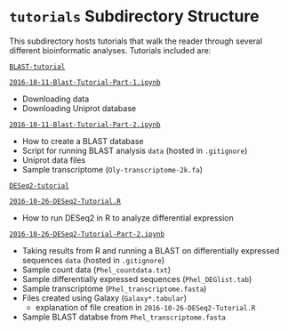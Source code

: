 # `tutorials` Subdirectory Structure
This subdirectory hosts tutorials that walk the reader through several different bioinformatic analyses. Tutorials included are:

[`BLAST-tutorial`](https://github.com/yaaminiv/yaaminiv-fish546-2016/tree/master/tutorials/BLAST-tutorial)

[`2016-10-11-Blast-Tutorial-Part-1.ipynb`](https://github.com/yaaminiv/yaaminiv-fish546-2016/blob/master/tutorials/BLAST-tutorial/2016-10-11-Blast-Tutorial-Part-1.ipynb)
- Downloading data
- Downloading Uniprot database

[`2016-10-11-Blast-Tutorial-Part-2.ipynb`](https://github.com/yaaminiv/yaaminiv-fish546-2016/blob/master/tutorials/BLAST-tutorial/2016-10-11-Blast-Tutorial-Part-2.ipynb)
- How to create a BLAST database
- Script for running BLAST analysis
`data` (hosted in `.gitignore`)
- Uniprot data files
- Sample transcriptome (`Oly-transcriptome-2k.fa`)

[`DESeq2-tutorial`](https://github.com/yaaminiv/yaaminiv-fish546-2016/tree/master/tutorials/DESeq2-tutorial)

[`2016-10-26-DESeq2-Tutorial.R`](https://github.com/yaaminiv/yaaminiv-fish546-2016/blob/master/tutorials/DESeq2-tutorial/2016-10-26-DESeq2-Tutorial.R)
- How to run DESeq2 in R to analyze differential expression

[`2016-10-26-DESeq2-Tutorial-Part-2.ipynb`](https://github.com/yaaminiv/yaaminiv-fish546-2016/blob/master/tutorials/DESeq2-tutorial/2016-10-26-DESeq2-Tutorial-Part-2.ipynb)
- Taking results from R and running a BLAST on differentially expressed sequences
`data` (hosted in `.gitignore`)
- Sample count data (`Phel_countdata.txt`)
- Sample differentially expressed sequences (`Phel_DEGlist.tab`)
- Sample transcriptome (`Phel_transcriptome.fasta`)
- Files created using Galaxy (`Galaxy*.tabular`)
     - explanation of file creation in `2016-10-26-DESeq2-Tutorial.R`
- Sample BLAST databse from `Phel_transcriptome.fasta`
